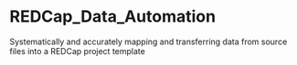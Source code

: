 # REDCap_Data_Automation
Systematically and accurately mapping and transferring data from source files into a REDCap project template
